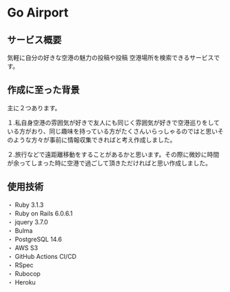 # Go Airport

## サービス概要
気軽に自分の好きな空港の魅力の投稿や投稿 空港場所を検索できるサービスです。

## 作成に至った背景
主に２つあります。

１.私自身空港の雰囲気が好きで友人にも同じく雰囲気が好きで空港巡りをしている方がおり、同じ趣味を持っている方がたくさんいらっしゃるのではと思いそのような方々が事前に情報収集できればと考え作成しました。

２.旅行などで遠距離移動をすることがあるかと思います。その際に微妙に時間が余ってしまった時に空港で過ごして頂きただければと思い作成しました。

## 使用技術
・ Ruby 3.1.3<br>
・ Ruby on Rails 6.0.6.1<br>
・ jquery 3.7.0<br>
・ Bulma<br>
・ PostgreSQL 14.6<br>
・ AWS S3<br>
・ GitHub Actions CI/CD<br>
・ RSpec<br>
・ Rubocop<br>
・ Heroku<br>
